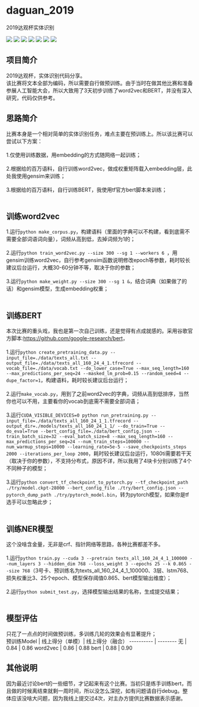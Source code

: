 # daguan_2019
2019达观杯实体识别

[![](https://img.shields.io/badge/Python-3.6-blue.svg)](https://www.python.org/)
[![](https://img.shields.io/badge/torch-1.1.0-brightgreen.svg)](https://pypi.org/project/torch/1.1.0)
[![](https://img.shields.io/badge/pytorch--transformers-1.1.0-brightgreen.svg)](https://pypi.org/project/pytorch-transformers/1.1.0)
[![](https://img.shields.io/badge/tensorflow--gpu-1.12.0-brightgreen.svg)](https://pypi.org/project/tensorflow-gpu/1.12.0)
[![](https://img.shields.io/badge/keras-2.2.4-brightgreen.svg)](https://pypi.org/project/keras/2.2.4)
[![](https://img.shields.io/badge/numpy-1.16.2-brightgreen.svg)](https://pypi.python.org/pypi/numpy/1.16.2)
[![](https://img.shields.io/badge/gensim-3.4.0-brightgreen.svg)](https://pypi.python.org/pypi/gensim/3.4.0)

## **项目简介**
2019达观杯，实体识别代码分享。<br>
该比赛将文本全部为编码，所以需要自行做预训练。由于当时在做其他比赛和准备参展人工智能大会，所以大致用了3天初步训练了word2vec和BERT，并没有深入研究，代码仅供参考。<br>

## **思路简介**
比赛本身是一个相对简单的实体识别任务，难点主要在预训练上。所以该比赛可以尝试以下方案：<br><br>
1.仅使用训练数据，用embedding的方式随网络一起训练；<br><br>
2.根据给的百万语料，自行训练word2vec，做成权重矩阵载入embedding层，此处我使用gensim来训练；<br><br>
3.根据给的百万语料，自行训练BERT，我使用tf官方bert脚本来训练；<br><br>

## **训练word2vec**
1.运行```python make_corpus.py```，构建语料（里面的字典可以不构建，看到底需不需要全部词语词向量），词频从高到低，去掉词频为1的；<br><br>
2.运行```python train_word2vec.py --size 300 --sg 1 --workers 6 ```，用gensim训练word2vec，自行参考gensim函数说明修改epoch等参数，耗时较长建议后台运行，大概30-60分钟不等，取决于你的参数；<br><br>
3.运行```python make_weight.py --size 300 --sg 1 &```，结合词典（如果做了的话）和gensim模型，生成embedding权重；<br><br>

## **训练BERT**
本次比赛的重头戏，我也是第一次自己训练，还是觉得有点成就感的。采用谷歌官方脚本:<https://github.com/google-research/bert>，<br><br>
1.运行```python create_pretraining_data.py --input_file=./data/texts_all.txt --output_file=./data/texts_all_160_24_4_1.tfrecord --vocab_file=./data/vocab.txt --do_lower_case=True --max_seq_length=160 --max_predictions_per_seq=24 --masked_lm_prob=0.15 --random_seed=4 --dupe_factor=1```，构建语料，耗时较长建议后台运行；<br><br>
2.运行```make_vocab.py```，用到了之前word2vec的字典，词频从高到低排序，当然你也可以不用，主要看你的vocab到底需不需要全部词语；<br><br>
3.运行```CUDA_VISIBLE_DEVICES=0 python run_pretraining.py --input_file=./data/texts_all_160_24_1_1.tfrecord --output_dir=./models/texts_all_160_24_1_1/ --do_train=True --do_eval=True --bert_config_file=./data/bert_config.json --train_batch_size=32 --eval_batch_size=8 --max_seq_length=160 --max_predictions_per_seq=24 --num_train_steps=100000 --num_warmup_steps=10000 --learning_rate=5e-5 --save_checkpoints_steps 2000 --iterations_per_loop 2000```，耗时较长建议后台运行，1080ti需要若干天（取决于你的参数），不支持分布式，原因不详，所以我用了4块卡分别训练了4个不同种子的模型；<br><br>
3.运行```python convert_tf_checkpoint_to_pytorch.py --tf_checkpoint_path ./try/model.ckpt-28000 --bert_config_file ./try/bert_config.json --pytorch_dump_path ./try/pytorch_model.bin```，转为pytorch模型，如果你是tf选手可以忽略此步；<br><br>

## **训练NER模型**
这个没啥含金量，无非是crf、指针网络等思路，各种比赛都差不多。<br><br>
1.运行```python train.py --cuda 3 --pretrain texts_all_160_24_4_1_100000 --num_layers 3 --hidden_dim 768 --loss_weight 3 --epochs 25 --k 0.865 --size 768```（3号卡、预训练名为texts_all_160_24_4_1_100000、3层、lstm768、损失权重比3、25个epoch、模型保存阈值0.865、bert模型输出维度）；<br><br>
2.运行```python submit_test.py```，选择模型输出结果的名称，生成提交结果；<br><br>

## **模型评估**
只花了一点点的时间做预训练，多训练几轮的效果会有显著提升；<br>
预训练Model | 线上得分（单模）| 线上得分（融合）
---------- | --------
无 | 0.84 | 0.86
word2vec | 0.86 | 0.88
bert | 0.88 | 0.90

## **其他说明**
因为最近讨论bert的一些细节，才记起来有这个比赛。当初只是练手训练bert，而且做的时候离结束就剩一周时间，所以没怎么深挖，如有问题请自行debug。整体应该没啥大问题，因为我线上提交过4次，对主办方提供比赛数据表示感谢。

